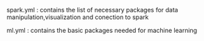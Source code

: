 spark.yml : contains the list of necessary packages for data manipulation,visualization and conection to spark

ml.yml : contains the basic packages needed for machine learning
